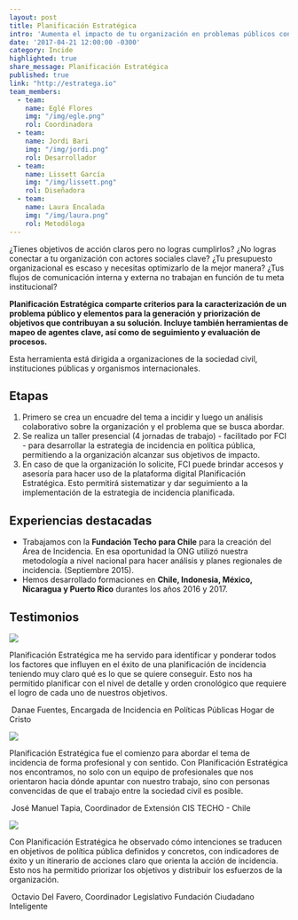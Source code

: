 ```yaml
---
layout: post
title: Planificación Estratégica
intro: 'Aumenta el impacto de tu organización en problemas públicos con herramientas sencillas y transformadoras.'
date: '2017-04-21 12:00:00 -0300'
category: Incide
highlighted: true
share_message: Planificación Estratégica
published: true
link: "http://estratega.io"
team_members:
  - team:
    name: Eglé Flores
    img: "/img/egle.png"
    rol: Coordinadora
  - team:
    name: Jordi Bari
    img: "/img/jordi.png"
    rol: Desarrollador
  - team:
    name: Lissett García
    img: "/img/lissett.png"
    rol: Diseñadora
  - team:
    name: Laura Encalada
    img: "/img/laura.png"
    rol: Metodóloga
---
```

¿Tienes objetivos de acción claros pero no logras cumplirlos? ¿No logras conectar a tu organización con actores sociales clave? ¿Tu presupuesto organizacional es escaso y necesitas optimizarlo de la mejor manera? ¿Tus flujos de comunicación interna y externa no trabajan en función de tu meta institucional?

**Planificación Estratégica comparte criterios para la caracterización de un problema público y elementos para la generación y priorización de objetivos que contribuyan a su solución. Incluye también herramientas de mapeo de agentes clave, así como de seguimiento y evaluación de procesos.**

Esta herramienta está dirigida a organizaciones de la sociedad civil, instituciones públicas y organismos internacionales.

## Etapas
1. Primero se crea un encuadre del tema a incidir y luego un análisis colaborativo sobre la organización y el problema que se busca abordar.
2. Se realiza un taller presencial (4 jornadas de trabajo) - facilitado por FCI - para desarrollar la estrategia de incidencia en política pública, permitiendo a la organización alcanzar sus objetivos de impacto.
3. En caso de que la organización lo solicite, FCI puede brindar accesos y asesoría para hacer uso de la plataforma digital Planificación Estratégica. Esto permitirá sistematizar y dar seguimiento a la implementación de la estrategia de incidencia planificada.

## Experiencias destacadas
- Trabajamos con la **Fundación Techo para Chile** para la creación del Área de Incidencia. En esa oportunidad la ONG utilizó nuestra metodología a nivel nacional para hacer análisis y planes regionales de incidencia. (Septiembre 2015).
- Hemos desarrollado formaciones en **Chile, Indonesia, México, Nicaragua y Puerto Rico** durantes los años 2016 y 2017.

## Testimonios

<div class="row mb-30 mt-30">
  <div class=".col-md-1 offset-md-1">
    <img src="{{ site.baseurl }}/img/quote.svg">
  </div>
  <div class="col-md-10">
    <p>Planificación Estratégica me ha servido para identificar y ponderar todos los factores que influyen en el éxito de una planificación de incidencia teniendo muy claro qué es lo que se quiere conseguir. Esto nos ha permitido planificar con el nivel de detalle y orden cronológico que requiere el logro de cada uno de nuestros objetivos.</p>
    <p>
      <img src="{{ site.baseurl }}/img/estratega/danae.png" class="rounded-circle" alt="">
      <span class="post-meta">Danae Fuentes, Encargada de Incidencia en Políticas Públicas Hogar de Cristo</span>
    </p>
  </div>
</div>

<div class="row mb-30 mt-30">
  <div class=".col-md-1 offset-md-1">
    <img src="{{ site.baseurl }}/img/quote.svg">
  </div>
  <div class="col-md-10">
    <p>Planificación Estratégica fue el comienzo para abordar el tema de incidencia de forma profesional y con sentido. Con Planificación Estratégica nos encontramos, no solo con un equipo de profesionales que nos orientaron hacia dónde apuntar con nuestro trabajo, sino con personas convencidas de que el trabajo entre la sociedad civil es posible.</p>
    <p>
      <img src="{{ site.baseurl }}/img/estratega/josemanuel.png" class="rounded-circle" alt="">
      <span class="post-meta">José Manuel Tapia, Coordinador de Extensión CIS TECHO - Chile</span>
    </p>
  </div>
</div>

<div class="row mb-30 mt-30">
  <div class=".col-md-1 offset-md-1">
    <img src="{{ site.baseurl }}/img/quote.svg">
  </div>
  <div class="col-md-10">
    <p>Con Planificación Estratégica he observado cómo intenciones se traducen en objetivos de política pública definidos y concretos, con indicadores de éxito y un itinerario de acciones claro que orienta la acción de incidencia. Esto nos ha permitido priorizar los objetivos y distribuir los esfuerzos de la organización.</p>
    <p>
      <img src="{{ site.baseurl }}/img/estratega/octavio.png" class="rounded-circle" alt="">
      <span class="post-meta">Octavio Del Favero, Coordinador Legislativo Fundación Ciudadano Inteligente</span>
    </p>
  </div>
</div>
